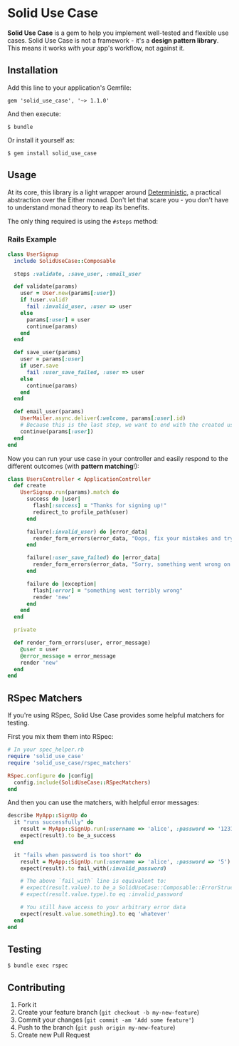 # Solid Use Case

**Solid Use Case** is a gem to help you implement well-tested and flexible use cases. Solid Use Case is not a framework - it's a **design pattern library**. This means it works *with* your app's workflow, not against it.

## Installation

Add this line to your application's Gemfile:

    gem 'solid_use_case', '~> 1.1.0'

And then execute:

    $ bundle

Or install it yourself as:

    $ gem install solid_use_case

## Usage

At its core, this library is a light wrapper around [Deterministic](https://github.com/pzol/deterministic), a practical abstraction over the Either monad. Don't let that scare you - you don't have to understand monad theory to reap its benefits.

The only thing required is using the `#steps` method:

### Rails Example

```ruby
class UserSignup
  include SolidUseCase::Composable

  steps :validate, :save_user, :email_user

  def validate(params)
    user = User.new(params[:user])
    if !user.valid?
      fail :invalid_user, :user => user
    else
      params[:user] = user
      continue(params)
    end
  end

  def save_user(params)
    user = params[:user]
    if user.save
      fail :user_save_failed, :user => user
    else
      continue(params)
    end
  end

  def email_user(params)
    UserMailer.async.deliver(:welcome, params[:user].id)
    # Because this is the last step, we want to end with the created user
    continue(params[:user])
  end
end
```

Now you can run your use case in your controller and easily respond to the different outcomes (with **pattern matching**!):

```ruby
class UsersController < ApplicationController
  def create
    UserSignup.run(params).match do
      success do |user|
        flash[:success] = "Thanks for signing up!"
        redirect_to profile_path(user)
      end

      failure(:invalid_user) do |error_data|
        render_form_errors(error_data, "Oops, fix your mistakes and try again")
      end

      failure(:user_save_failed) do |error_data|
        render_form_errors(error_data, "Sorry, something went wrong on our side.")
      end

      failure do |exception|
        flash[:error] = "something went terribly wrong"
        render 'new'
      end
    end
  end

  private

  def render_form_errors(user, error_message)
    @user = user
    @error_message = error_message
    render 'new'
  end
end
```

## RSpec Matchers

If you're using RSpec, Solid Use Case provides some helpful matchers for testing.

First you mix them them into RSpec:

```ruby
# In your spec_helper.rb
require 'solid_use_case'
require 'solid_use_case/rspec_matchers'

RSpec.configure do |config|
  config.include(SolidUseCase::RSpecMatchers)
end
```

And then you can use the matchers, with helpful error messages:

```ruby
describe MyApp::SignUp do
  it "runs successfully" do
    result = MyApp::SignUp.run(:username => 'alice', :password => '123123')
    expect(result).to be_a_success
  end

  it "fails when password is too short" do
    result = MyApp::SignUp.run(:username => 'alice', :password => '5')
    expect(result).to fail_with(:invalid_password)

    # The above `fail_with` line is equivalent to:
    # expect(result.value).to be_a SolidUseCase::Composable::ErrorStruct
    # expect(result.value.type).to eq :invalid_password

    # You still have access to your arbitrary error data
    expect(result.value.something).to eq 'whatever'
  end
end
```

## Testing

    $ bundle exec rspec

## Contributing

1. Fork it
2. Create your feature branch (`git checkout -b my-new-feature`)
3. Commit your changes (`git commit -am 'Add some feature'`)
4. Push to the branch (`git push origin my-new-feature`)
5. Create new Pull Request
